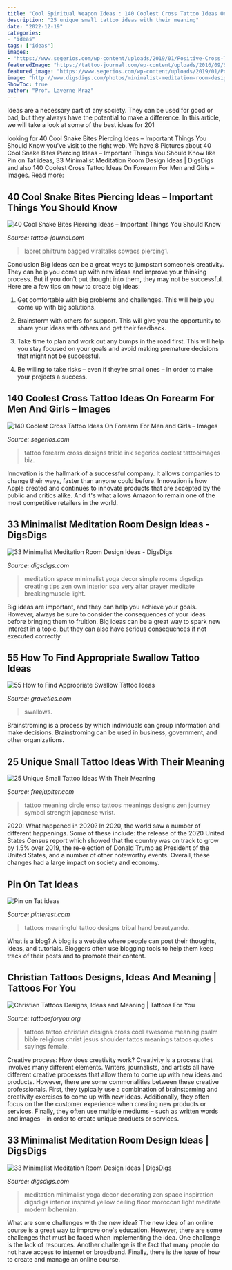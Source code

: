 ```yaml
---
title: "Cool Spiritual Weapon Ideas : 140 Coolest Cross Tattoo Ideas On Forearm For Men And Girls – Images"
description: "25 unique small tattoo ideas with their meaning"
date: "2022-12-19"
categories:
- "ideas"
tags: ["ideas"]
images:
- "https://www.segerios.com/wp-content/uploads/2019/01/Positive-Cross-Tattoo-Ideas-On-Forearm.jpg"
featuredImage: "https://tattoo-journal.com/wp-content/uploads/2016/09/Snake-Bites-Piercing1.png"
featured_image: "https://www.segerios.com/wp-content/uploads/2019/01/Positive-Cross-Tattoo-Ideas-On-Forearm.jpg"
image: "http://www.digsdigs.com/photos/minimalist-meditation-room-design-ideas-9.jpg"
ShowToc: true
author: "Prof. Laverne Mraz"
---
```



Ideas are a necessary part of any society. They can be used for good or bad, but they always have the potential to make a difference. In this article, we will take a look at some of the best ideas for 201
	

		
looking for 40 Cool Snake Bites Piercing Ideas – Important Things You Should Know you've visit to the right web. We have 8 Pictures about 40 Cool Snake Bites Piercing Ideas – Important Things You Should Know like Pin on Tat ideas, 33 Minimalist Meditation Room Design Ideas | DigsDigs and also 140 Coolest Cross Tattoo Ideas On Forearm For Men and Girls – Images. Read more:
		
    
## 40 Cool Snake Bites Piercing Ideas – Important Things You Should Know

<img loading=lazy src="https://tattoo-journal.com/wp-content/uploads/2016/09/Snake-Bites-Piercing1.png" onerror="this.onerror=null;this.src='https://tse1.mm.bing.net/th?id=OIP.zetytAERIA3DlKtKMLAHDQHaEt&amp;pid=15.1';" alt="40 Cool Snake Bites Piercing Ideas – Important Things You Should Know">

_Source: tattoo-journal.com_

>labret philtrum bagged viraltalks sowacs piercing1. 

	

Conclusion
Big Ideas can be a great ways to jumpstart someone’s creativity. They can help you come up with new ideas and improve your thinking process. But if you don’t put thought into them, they may not be successful. Here are a few tips on how to create big ideas:
1. Get comfortable with big problems and challenges. This will help you come up with big solutions.

2. Brainstorm with others for support. This will give you the opportunity to share your ideas with others and get their feedback.

3. Take time to plan and work out any bumps in the road first. This will help you stay focused on your goals and avoid making premature decisions that might not be successful.

4. Be willing to take risks – even if they’re small ones – in order to make your projects a success.

    
## 140 Coolest Cross Tattoo Ideas On Forearm For Men And Girls – Images

<img loading=lazy src="https://www.segerios.com/wp-content/uploads/2019/01/Positive-Cross-Tattoo-Ideas-On-Forearm.jpg" onerror="this.onerror=null;this.src='https://tse4.mm.bing.net/th?id=OIP.PiSZ3VQgMJfM2ZdJIuMt0gHaFj&amp;pid=15.1';" alt="140 Coolest Cross Tattoo Ideas On Forearm For Men and Girls – Images">

_Source: segerios.com_

>tattoo forearm cross designs trible ink segerios coolest tattooimages biz. 

	

Innovation is the hallmark of a successful company. It allows companies to change their ways, faster than anyone could before. Innovation is how Apple created and continues to innovate products that are accepted by the public and critics alike. And it's what allows Amazon to remain one of the most competitive retailers in the world.

    
## 33 Minimalist Meditation Room Design Ideas - DigsDigs

<img loading=lazy src="http://www.digsdigs.com/photos/minimalist-meditation-room-design-ideas-9.jpg" onerror="this.onerror=null;this.src='https://tse1.mm.bing.net/th?id=OIP.Ov2iRtY1XAVGvIe9UicuOgAAAA&amp;pid=15.1';" alt="33 Minimalist Meditation Room Design Ideas - DigsDigs">

_Source: digsdigs.com_

>meditation space minimalist yoga decor simple rooms digsdigs creating tips zen own interior spa very altar prayer meditate breakingmuscle light. 

	

Big ideas are important, and they can help you achieve your goals. However, always be sure to consider the consequences of your ideas before bringing them to fruition. Big ideas can be a great way to spark new interest in a topic, but they can also have serious consequences if not executed correctly.

    
## 55 How To Find Appropriate Swallow Tattoo Ideas

<img loading=lazy src="https://www.gravetics.com/wp-content/uploads/2017/04/vancouver-vancouvertattoo-birds-birdtattoo-swallow-swallowtattoo-swallows.jpg" onerror="this.onerror=null;this.src='https://tse3.mm.bing.net/th?id=OIP.UneVscvDZC26gTx5XkThDwHaHa&amp;pid=15.1';" alt="55 How to Find Appropriate Swallow Tattoo Ideas">

_Source: gravetics.com_

>swallows. 

	

Brainstroming is a process by which individuals can group information and make decisions. Brainstroming can be used in business, government, and other organizations.

    
## 25 Unique Small Tattoo Ideas With Their Meaning

<img loading=lazy src="http://www.freejupiter.com/wp-content/uploads/2016/11/Small-Tattoo-Ideas-with-their-Meaning-5.jpg" onerror="this.onerror=null;this.src='https://tse1.mm.bing.net/th?id=OIP.FiwHlmdWsQD3hCnQcDfOrwHaLF&amp;pid=15.1';" alt="25 Unique Small Tattoo Ideas With Their Meaning">

_Source: freejupiter.com_

>tattoo meaning circle enso tattoos meanings designs zen journey symbol strength japanese wrist. 

	

2020: What happened in 2020?
In 2020, the world saw a number of different happenings. Some of these include: the release of the 2020 United States Census report which showed that the country was on track to grow by 1.5% over 2019, the re-election of Donald Trump as President of the United States, and a number of other noteworthy events. Overall, these changes had a large impact on society and economy.

    
## Pin On Tat Ideas

<img loading=lazy src="https://i.pinimg.com/736x/0d/bc/67/0dbc6755ff0cddcf9630885e382a8194.jpg" onerror="this.onerror=null;this.src='https://tse1.mm.bing.net/th?id=OIP._yzRgqb4jFClnXeFXEujkwHaJ4&amp;pid=15.1';" alt="Pin on Tat ideas">

_Source: pinterest.com_

>tattoos meaningful tattoo designs tribal hand beautyandu. 

	

What is a blog?
A blog is a website where people can post their thoughts, ideas, and tutorials. Bloggers often use blogging tools to help them keep track of their posts and to promote their content.

    
## Christian Tattoos Designs, Ideas And Meaning | Tattoos For You

<img loading=lazy src="http://www.tattoosforyou.org/wp-content/uploads/2013/09/Christian-Tattoo-Ideas.jpg" onerror="this.onerror=null;this.src='https://tse3.mm.bing.net/th?id=OIP._J3NlV41pWOGZizGjcGNvAHaJ4&amp;pid=15.1';" alt="Christian Tattoos Designs, Ideas and Meaning | Tattoos For You">

_Source: tattoosforyou.org_

>tattoos tattoo christian designs cross cool awesome meaning psalm bible religious christ jesus shoulder tattos meanings tatoos quotes sayings female. 

	

Creative process: How does creativity work?
Creativity is a process that involves many different elements. Writers, journalists, and artists all have different creative processes that allow them to come up with new ideas and products. However, there are some commonalities between these creative professionals. First, they typically use a combination of brainstorming and creativity exercises to come up with new ideas. Additionally, they often focus on the the customer experience when creating new products or services. Finally, they often use multiple mediums – such as written words and images – in order to create unique products or services.

    
## 33 Minimalist Meditation Room Design Ideas | DigsDigs

<img loading=lazy src="http://www.digsdigs.com/photos/minimalist-meditation-room-design-ideas-6.jpg" onerror="this.onerror=null;this.src='https://tse3.mm.bing.net/th?id=OIP.jTpdVhxDgCWuz7xJQzdjawHaLH&amp;pid=15.1';" alt="33 Minimalist Meditation Room Design Ideas | DigsDigs">

_Source: digsdigs.com_

>meditation minimalist yoga decor decorating zen space inspiration digsdigs interior inspired yellow ceiling floor moroccan light meditate modern bohemian. 

	

What are some challenges with the new idea?
The new idea of an online course is a great way to improve one's education. However, there are some challenges that must be faced when implementing the idea. One challenge is the lack of resources. Another challenge is the fact that many people do not have access to internet or broadband. Finally, there is the issue of how to create and manage an online course.

